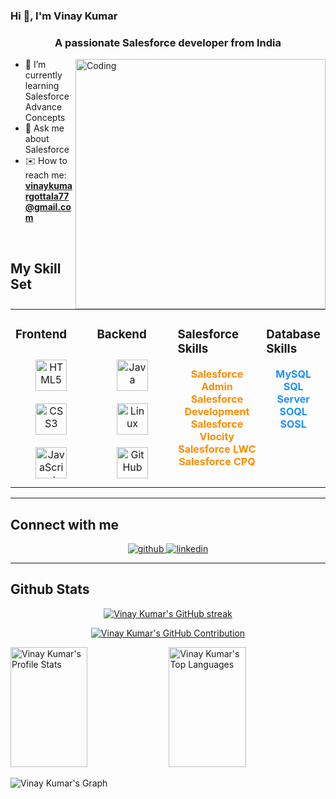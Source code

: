 
### Hi 👋, I'm Vinay Kumar  
### <div align="center">A passionate Salesforce developer from India</div>  

<img align="right" alt="Coding" width="400" src="https://cdn.dribbble.com/users/1162077/screenshots/3848914/programmer.gif">

- 🌱 I’m currently learning Salesforce Advance Concepts  
- 💬 Ask me about Salesforce
- ✉️ How to reach me: **vinaykumargottala77@gmail.com**  

<br/>  

## My Skill Set  

<table>
<tr>
<td valign="top" width="33%">

### Frontend  
<div align="center">  
<a href="https://www.w3schools.com/html/" target="_blank"><img style="margin: 10px" src="https://profilinator.rishav.dev/skills-assets/html5-original-wordmark.svg" alt="HTML5" height="50" /></a>  
<a href="https://www.w3schools.com/css/" target="_blank"><img style="margin: 10px" src="https://profilinator.rishav.dev/skills-assets/css3-original-wordmark.svg" alt="CSS3" height="50" /></a>  
<a href="https://www.javascript.com/" target="_blank"><img style="margin: 10px" src="https://profilinator.rishav.dev/skills-assets/javascript-original.svg" alt="JavaScript" height="50" /></a>  
</div>

</td>
<td valign="top" width="33%">

### Backend  
<div align="center">  
<a href="https://www.java.com/" target="_blank"><img style="margin: 10px" src="https://profilinator.rishav.dev/skills-assets/java-original-wordmark.svg" alt="Java" height="50" /></a>  
<a href="https://www.linux.org/" target="_blank"><img style="margin: 10px" src="https://profilinator.rishav.dev/skills-assets/linux-original.svg" alt="Linux" height="50" /></a>  
<a href="https://github.com/" target="_blank"><img style="margin: 10px" src="https://profilinator.rishav.dev/skills-assets/git-scm-icon.svg" alt="GitHub" height="50" /></a>  
</div>

</td>
<td valign="top" width="33%">

### Salesforce Skills  
<div align="center">  
<span style="color:#FF8C00; font-weight:bold;">Salesforce Admin</span><br/>  
<span style="color:#FF8C00; font-weight:bold;">Salesforce Development</span><br/>  
<span style="color:#FF8C00; font-weight:bold;">Salesforce Vlocity</span><br/>  
<span style="color:#FF8C00; font-weight:bold;">Salesforce LWC</span><br/>  
<span style="color:#FF8C00; font-weight:bold;">Salesforce CPQ</span>  
</div>

</td>
<td valign="top" width="33%">

### Database Skills  
<div align="center">  
<span style="color:#1E90FF; font-weight:bold;">MySQL</span><br/>  
<span style="color:#1E90FF; font-weight:bold;">SQL Server</span><br/>  
<span style="color:#1E90FF; font-weight:bold;">SOQL</span><br/>  
<span style="color:#1E90FF; font-weight:bold;">SOSL</span>  
</div>

</td>
</tr>
</table>  

---

## Connect with me  
<div align="center">
<a href="https://github.com/vinaykumargottala" target="_blank">
<img src="https://img.shields.io/badge/github-%2324292e.svg?&style=for-the-badge&logo=github&logoColor=white" alt="github" />
</a>
<a href="https://www.linkedin.com/in/vinay-kumar-gottala-70584a271/" target="_blank">
<img src="https://img.shields.io/badge/linkedin-%231E77B5.svg?&style=for-the-badge&logo=linkedin&logoColor=white" alt="linkedin" />
</a>  
</div>  

---

## Github Stats   

<p align="center">
  <a href="https://github.com/vinaykumargottala">
    <img src="https://github-readme-streak-stats.herokuapp.com/?user=vinaykumargottala&theme=radical&border=7F3FBF&background=0D1117" alt="Vinay Kumar's GitHub streak"/>
  </a>
</p>

<p align="center">
  <a href="https://github.com/vinaykumargottala">
    <img src="https://github-profile-summary-cards.vercel.app/api/cards/profile-details?username=vinaykumargottala&theme=radical" alt="Vinay Kumar's GitHub Contribution"/>
  </a>
</p>

<a> 
    <a href="https://github.com/vinaykumargottala"><img alt="Vinay Kumar's Profile Stats" src="https://denvercoder1-github-readme-stats.vercel.app/api?username=vinaykumargottala&show_icons=true&count_private=true&theme=react&border_color=7F3FBF&bg_color=0D1117&title_color=F85D7F&icon_color=F8D866" height="192px" width="49.5%"/></a>
    <a href="https://github.com/vinaykumargottala"><img alt="Vinay Kumar's Top Languages" src="https://denvercoder1-github-readme-stats.vercel.app/api/top-langs/?username=vinaykumargottala&langs_count=8&layout=compact&theme=react&border_color=7F3FBF&bg_color=0D1117&title_color=F85D7F&icon_color=F8D866" height="192px" width="49.5%"/></a>
  <br/>
</a>

![Vinay Kumar's Graph](https://github-readme-activity-graph.vercel.app/graph?username=vinaykumargottala&custom_title=Vinay%20Kumar's%20GitHub%20Activity%20Graph&bg_color=0D1117&color=7F3FBF&line=7F3FBF&point=7F3FBF&area_color=FFFFFF&title_color=FFFFFF&area=true)
